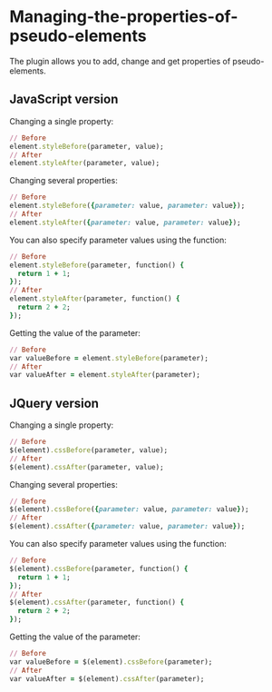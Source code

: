 # Managing-the-properties-of-pseudo-elements
The plugin allows you to add, change and get properties of pseudo-elements.

## JavaScript version

Changing a single property:

```ruby
// Before
element.styleBefore(parameter, value);
// After
element.styleAfter(parameter, value);
```

Changing several properties:

```ruby
// Before
element.styleBefore({parameter: value, parameter: value});
// After
element.styleAfter({parameter: value, parameter: value});
```

You can also specify parameter values using the function:

```ruby
// Before
element.styleBefore(parameter, function() {
  return 1 + 1;
});
// After
element.styleAfter(parameter, function() {
  return 2 + 2;
});
```

Getting the value of the parameter:

```ruby
// Before
var valueBefore = element.styleBefore(parameter);
// After
var valueAfter = element.styleAfter(parameter);
```

## JQuery version

Changing a single property:

```ruby
// Before
$(element).cssBefore(parameter, value);
// After
$(element).cssAfter(parameter, value);
```

Changing several properties:

```ruby
// Before
$(element).cssBefore({parameter: value, parameter: value});
// After
$(element).cssAfter({parameter: value, parameter: value});
```

You can also specify parameter values using the function:

```ruby
// Before
$(element).cssBefore(parameter, function() {
  return 1 + 1;
});
// After
$(element).cssAfter(parameter, function() {
  return 2 + 2;
});
```

Getting the value of the parameter:

```ruby
// Before
var valueBefore = $(element).cssBefore(parameter);
// After
var valueAfter = $(element).cssAfter(parameter);
```
